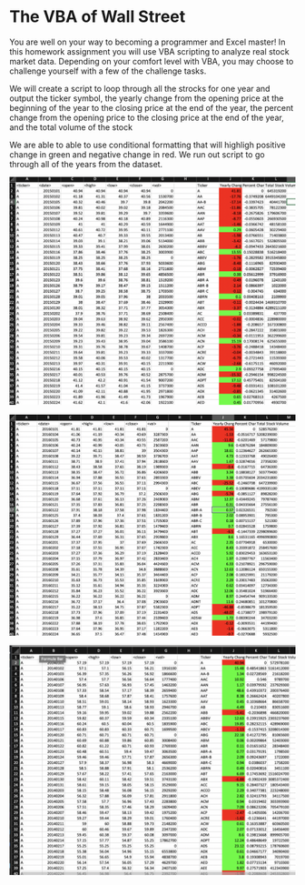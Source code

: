 # The VBA of Wall Street

You are well on your way to becoming a programmer and Excel master! In this homework assignment you will use VBA scripting to analyze real stock market data. Depending on your comfort level with VBA, you may choose to challenge yourself with a few of the challenge tasks.

We will create a script to loop through all the strocks for one year and output the ticker symbol, the yearly change from the opening price at the beginning of the year to the closing price at the end of the year, the percent change from the opening price to the closing price at the end of the year, and the total volume of the stock

We are able to able to use conditional formatting that will highligh positive change in green and negative change in red. We run out script to go through all of the years from the dataset. 

![Alt text](/VBA_Challenge/2015VBAChallenge.png?raw=true "Optional Title")

![Alt text](/VBA_Challenge/2016VBAChallenge.png?raw=true "Optional Title")

![Alt text](/VBA_Challenge/screenshot.png?raw=true "Optional Title")



